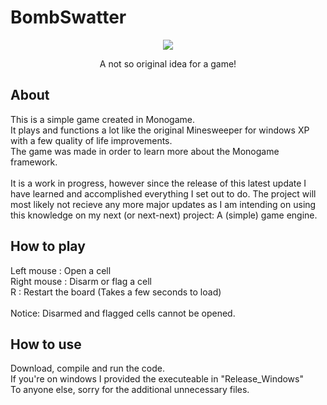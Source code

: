 # BombSwatter


<p align="center">
  <img src="https://i.imgur.com/6ojlnUy.png"/>
</p>
<p align="center">A not so original idea for a game!</p>

## About
This is a simple game created in Monogame.<br/>
It plays and functions a lot like the original Minesweeper for windows XP with a few quality of life improvements.<br/>
The game was made in order to learn more about the Monogame framework.<br/>
<br/>
It is a work in progress, however since the release of this latest update I have learned and accomplished everything I set out to do.
The project will most likely not recieve any more major updates as I am intending on using this knowledge on my next (or next-next) project:
A (simple) game engine.

## How to play
Left mouse	:	Open a cell<br/>
Right mouse	:	Disarm or flag a cell<br/>
R			:	Restart the board (Takes a few seconds to load)<br/>
<br/>
Notice: Disarmed and flagged cells cannot be opened.<br/>

## How to use
Download, compile and run the code.<br/>
If you're on windows I provided the executeable in "Release_Windows"<br/>
To anyone else, sorry for the additional unnecessary files.